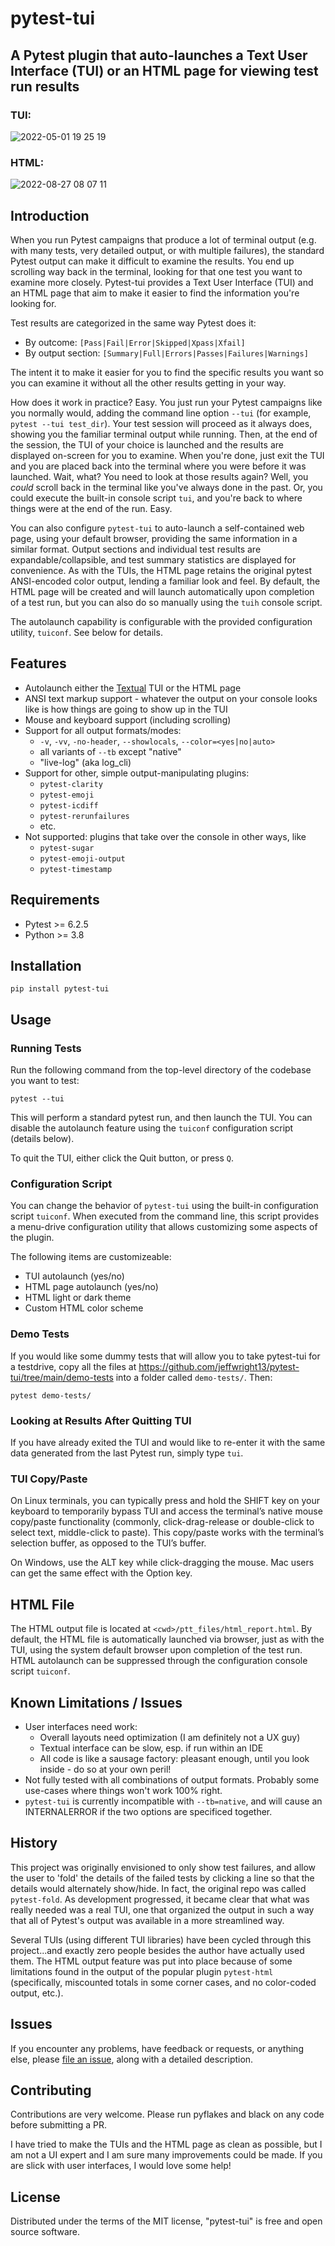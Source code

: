 # pytest-tui
## A Pytest plugin that auto-launches a Text User Interface (TUI) or an HTML page for viewing test run results

### TUI:
![2022-05-01 19 25 19](https://user-images.githubusercontent.com/4308435/166174159-b442a5b5-416d-42a0-badd-7401e9980e47.gif)

### HTML:
![2022-08-27 08 07 11](https://user-images.githubusercontent.com/4308435/187034046-312b1ee8-0f7b-49a1-994f-9c38a9d3941c.gif)

## Introduction
When you run Pytest campaigns that produce a lot of terminal output (e.g. with many tests, very detailed output, or with multiple failures), the standard Pytest output can make it difficult to examine the results. You end up scrolling way back in the terminal, looking for that one test you want to examine more closely. Pytest-tui provides a Text User Interface (TUI) and an HTML page that aim to make it easier to find the information you're looking for.

Test results are categorized in the same way Pytest does it:

- By outcome: `[Pass|Fail|Error|Skipped|Xpass|Xfail]`
- By output section: `[Summary|Full|Errors|Passes|Failures|Warnings]`

The intent it to make it easier for you to find the specific results you want so you can examine it without all the other results getting in your way.

How does it work in practice? Easy. You just run your Pytest campaigns like you normally would, adding the command line option `--tui` (for example, `pytest --tui test_dir`). Your test session will proceed as it always does, showing you the familiar terminal output while running. Then, at the end of the session, the TUI of your choice is launched and the results are displayed on-screen for you to examine. When you're done, just exit the TUI and you are placed back into the terminal where you were before it was launched. Wait, what? You need to look at those results again? Well, you *could* scroll back in the terminal like you've always done in the past. Or, you could execute the built-in console script `tui`, and you're back to where things were at the end of the run. Easy.

You can also configure `pytest-tui` to auto-launch a self-contained web page, using your default browser, providing the same information in a similar format. Output sections and individual test results are expandable/collapsible, and test summary statistics are displayed for convenience. As with the TUIs, the HTML page retains the original pytest ANSI-encoded color output, lending a familiar look and feel. By default, the HTML page will be created and will launch automatically upon completion of a test run, but you can also do so manually using the `tuih` console script.

The autolaunch capability is configurable with the provided configuration utility, `tuiconf`. See below for details.

## Features
- Autolaunch either the [Textual](https://github.com/Textualize/textual) TUI or the HTML page
- ANSI text markup support - whatever the output on your console looks like is how things are going to show up in the TUI
- Mouse and keyboard support (including scrolling)
- Support for all output formats/modes:
  - `-v`, `-vv`, `-no-header`, `--showlocals`, `--color=<yes|no|auto>`
  - all variants of `--tb` except "native"
  - "live-log" (aka log_cli)
- Support for other, simple output-manipulating plugins:
  - `pytest-clarity`
  - `pytest-emoji`
  - `pytest-icdiff`
  - `pytest-rerunfailures`
  - etc.
- Not supported: plugins that take over the console in other ways, like
  - `pytest-sugar`
  - `pytest-emoji-output`
  - `pytest-timestamp`

## Requirements
- Pytest >= 6.2.5
- Python >= 3.8

## Installation
`pip install pytest-tui`

## Usage

### Running Tests

Run the following command from the top-level directory of the codebase you want to test:

`pytest --tui`

This will perform a standard pytest run, and then launch the TUI. You can disable the autolaunch feature using the `tuiconf` configuration script (details below).

To quit the TUI, either click the Quit button, or press `Q`.

### Configuration Script

You can change the behavior of `pytest-tui` using the built-in configuration script `tuiconf`. When executed from the command line, this script provides a menu-drive configuration utility that allows customizing some aspects of the plugin.

The following items are customizeable:
- TUI autolaunch (yes/no)
- HTML page autolaunch (yes/no)
- HTML light or dark theme
- Custom HTML color scheme

### Demo Tests
 If you would like some dummy tests that will allow you to take pytest-tui for a testdrive, copy all the files at https://github.com/jeffwright13/pytest-tui/tree/main/demo-tests into a folder called `demo-tests/`. Then:

`pytest demo-tests/`

### Looking at Results After Quitting TUI

If you have already exited the TUI and would like to re-enter it with the same data generated from the last Pytest run, simply type `tui`.

### TUI Copy/Paste

On Linux terminals, you can typically press and hold the SHIFT key on your keyboard to temporarily bypass TUI and access the terminal’s native mouse copy/paste functionality (commonly, click-drag-release or double-click to select text, middle-click to paste). This copy/paste works with the terminal’s selection buffer, as opposed to the TUI’s buffer.

On Windows, use the ALT key while click-dragging the mouse. Mac users can get the same effect with the Option key.

## HTML File
The HTML output file is located at `<cwd>/ptt_files/html_report.html`. By default, the HTML file is automatically launched via browser, just as with the TUI, using the system default browser upon completion of the test run. HTML autolaunch can be suppressed through the configuration console script `tuiconf`.

## Known Limitations / Issues
- User interfaces need work:
  - Overall layouts need optimization (I am definitely not a UX guy)
  - Textual interface can be slow, esp. if run within an IDE
  - All code is like a sausage factory: pleasant enough, until you look inside - do so at your own peril!
- Not fully tested with all combinations of output formats. Probably some use-cases where things won't work 100% right.
- `pytest-tui` is currently incompatible with `--tb=native`, and will cause an INTERNALERROR if the two options are specificed together.

## History
This project was originally envisioned to only show test failures, and allow the user to 'fold' the details of the failed tests by clicking a line so that the details would alternately show/hide. In fact, the original repo was called `pytest-fold`. As development progressed, it became clear that what was really needed was a real TUI, one that organized the output in such a way that all of Pytest's output was available in a more streamlined way.

Several TUIs (using different TUI libraries) have been cycled through this project...and exactly zero people besides the author have actually used them. The HTML output feature was put into place because of some limitations found in the output of the popular plugin `pytest-html` (specifically, miscounted totals in some corner cases, and no color-coded output, etc.).

## Issues
If you encounter any problems, have feedback or requests, or anything else, please [file an issue](https://github.com/jeffwright13/pytest-tui/issues/new), along with a detailed description.

## Contributing
Contributions are very welcome. Please run pyflakes and black on any code before submitting a PR.

I have tried to make the TUIs and the HTML page as clean as possible, but I am not a UI expert and I am sure many improvements could be made. If you are slick with user interfaces, I would love some help!

## License
Distributed under the terms of the MIT license, "pytest-tui" is free and open source software.
